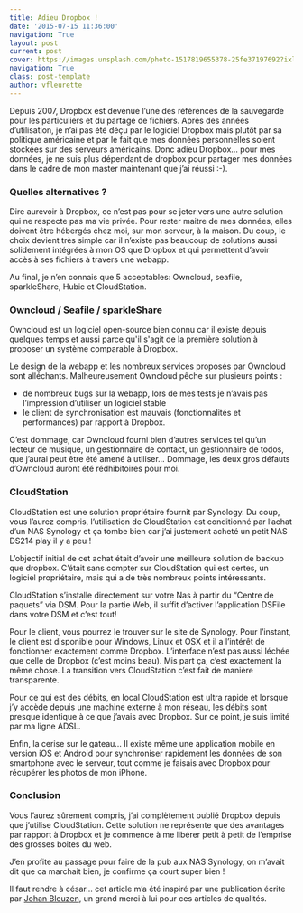 ```yaml
---
title: Adieu Dropbox !
date: '2015-07-15 11:36:00'
navigation: True
layout: post
current: post
cover: https://images.unsplash.com/photo-1517819655378-25fe37197692?ixlib=rb-0.3.5&q=80&fm=jpg&crop=entropy&cs=tinysrgb&w=1080&fit=max&ixid=eyJhcHBfaWQiOjExNzczfQ&s=64ab06168f62394febf7914717c7a7fa
navigation: True
class: post-template
author: vfleurette
---
```


Depuis 2007, Dropbox est devenue l’une des références de la sauvegarde pour les particuliers et du partage de fichiers. Après des années d’utilisation, je n’ai pas été déçu par le logiciel Dropbox mais plutôt par sa politique américaine et par le fait que mes données personnelles soient stockées sur des serveurs américains. Donc adieu Dropbox… pour mes données, je ne suis plus dépendant de dropbox pour partager mes données dans le cadre de mon master maintenant que j’ai réussi :-).

### Quelles alternatives ?

Dire aurevoir à Dropbox, ce n’est pas pour se jeter vers une autre solution qui ne respecte pas ma vie privée. Pour rester maitre de mes données, elles doivent être hébergés chez moi, sur mon serveur, à la maison. 
Du coup, le choix devient très simple car il n’existe pas beaucoup de solutions aussi solidement intégrées à mon OS que Dropbox et qui permettent d’avoir accès à ses fichiers à travers une webapp.

Au final, je n’en connais que 5 acceptables: Owncloud, seafile, sparkleShare, Hubic et CloudStation.

### Owncloud / Seafile / sparkleShare
Owncloud est un logiciel open-source bien connu car il existe depuis quelques temps et aussi parce qu'il s'agit de la première solution à proposer un système comparable à Dropbox.

Le design de la webapp et les nombreux services proposés par Owncloud sont alléchants. Malheureusement Owncloud pêche sur plusieurs points :

+ de nombreux bugs sur la webapp, lors de mes tests je n’avais pas l’impression d’utiliser un logiciel stable
+ le client de synchronisation est mauvais (fonctionnalités et performances) par rapport à Dropbox.

C’est dommage, car Owncloud fourni bien d’autres services tel qu’un lecteur de musique, un gestionnaire de contact, un gestionnaire de todos, que j’aurai peut être été amené à utiliser… 
Dommage, les deux gros défauts d’Owncloud auront été rédhibitoires pour moi.

### CloudStation
CloudStation est une solution propriétaire fournit par Synology. Du coup, vous l’aurez compris, l’utilisation de CloudStation est conditionné par l’achat d’un NAS Synology et ça tombe bien car j’ai justement acheté un petit NAS DS214 play il y a peu !

L’objectif initial de cet achat était d’avoir une meilleure solution de backup que dropbox. C’était sans compter sur CloudStation qui est certes, un logiciel propriétaire, mais qui a de très nombreux points intéressants.

CloudStation s’installe directement sur votre Nas à partir du “Centre de paquets” via DSM. Pour la partie Web, il suffit d’activer l’application DSFile dans votre DSM et c’est tout!

Pour le client, vous pourrez le trouver sur le site de Synology. Pour l’instant, le client est disponible pour Windows, Linux et OSX et il a l’intérêt de fonctionner exactement comme Dropbox. L’interface n’est pas aussi léchée que celle de Dropbox (c’est moins beau). Mis part ça, c’est exactement la même chose. La transition vers CloudStation c’est fait de manière transparente.

Pour ce qui est des débits, en local CloudStation est ultra rapide et lorsque j’y accède depuis une machine externe à mon réseau, les débits sont presque identique à ce que j’avais avec Dropbox. Sur ce point, je suis limité par ma ligne ADSL.

Enfin, la cerise sur le gateau… Il existe même une application mobile en version iOS et Android pour synchroniser rapidement les données de son smartphone avec le serveur, tout comme je faisais avec Dropbox pour récupérer les photos de mon iPhone.

### Conclusion

Vous l’aurez sûrement compris, j’ai complètement oublié Dropbox depuis que j’utilise CloudStation. Cette solution ne représente que des avantages par rapport à Dropbox et je commence à me libérer petit à petit de l’emprise des grosses boites du web.

J’en profite au passage pour faire de la pub aux NAS Synology, on m’avait dit que ca marchait bien, je confirme ça court super bien !

Il faut rendre à césar… cet article m’a été inspiré par une publication écrite par [Johan Bleuzen](http://www.johanbleuzen.fr), un grand merci à lui pour ces articles de qualités.